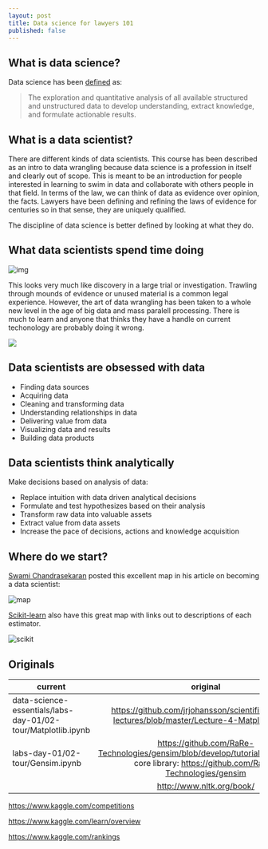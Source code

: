 ```yaml
---
layout: post
title: Data science for lawyers 101
published: false
---
```


## What is data science?

Data science has been [defined](https://www.edx.org/course/data-science-essentials) as:

> The exploration and quantitative analysis of all available structured and unstructured data to develop understanding, extract knowledge, and formulate actionable results.

## What is a data scientist?  

There are different kinds of data scientists.  This course has been described as an intro to data wrangling because data science is a profession in itself and clearly out of scope.  This is meant to be an introduction for people interested in learning to swim in data and collaborate with others people in that field.  In terms of the law, we can think of data as evidence over opinion, the facts.  Lawyers have been defining and refining the laws of evidence for centuries so in that sense, they are uniquely qualified.  

The discipline of data science is better defined by looking at what they do.

## What data scientists spend time doing

![img](https://www.raconteur.net//wp-content/uploads/2016/10/What-data-scientists-spend-the-most-time-doing.jpg)

This looks very much like discovery in a large trial or investigation.  Trawling through mounds of evidence or unused material is a common legal experience.  However, the art of data wrangling has been taken to a whole new level in the age of big data and mass paralell processing.  There is much to learn and anyone that thinks they have a handle on current techonology are probably doing it wrong.

![](https://cdn-images-1.medium.com/max/2400/1*2Wym4LA075l3VpPi9XIxRQ.png)

## Data scientists are obsessed with data 

*    Finding data sources 
*    Acquiring data
*    Cleaning and transforming data
*    Understanding relationships in data
*    Delivering value from data
*    Visualizing data and results
*    Building data products

## Data scientists think analytically

Make decisions based on analysis of data:

*    Replace intuition with data driven analytical decisions
*    Formulate and test hypothesizes based on their analysis
*    Transform raw data into valuable assets
*    Extract value from data assets
*    Increase the pace of decisions, actions and knowledge acquisition

## Where do we start?

[Swami Chandrasekaran](http://nirvacana.com/thoughts/2013/07/08/becoming-a-data-scientist/) posted this excellent map in his article on becoming a data scientist:

![map](http://nirvacana.com/thoughts/wp-content/uploads/2018/01/RoadToDataScientist1.png)

[Scikit-learn](https://scikit-learn.org/stable/tutorial/machine_learning_map/) also have this great map with links out to descriptions of each estimator.

![scikit](https://scikit-learn.org/stable/_static/ml_map.png)

## Originals

| current   |      original      |
|----------|:-------------:|
| data-science-essentials/labs-day-01/02-tour/Matplotlib.ipynb | https://github.com/jrjohansson/scientific-python-lectures/blob/master/Lecture-4-Matplotlib.ipynb | 
|labs-day-01/02-tour/Gensim.ipynb| https://github.com/RaRe-Technologies/gensim/blob/develop/tutorials.md#tutorials core library: https://github.com/RaRe-Technologies/gensim | not finding this specific code in the repository - so adapted from |
||http://www.nltk.org/book/| |

https://www.kaggle.com/competitions

https://www.kaggle.com/learn/overview

https://www.kaggle.com/rankings



